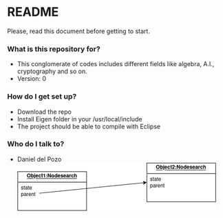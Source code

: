 # README #

Please, read this document before getting to start.

### What is this repository for? ###

* This conglomerate of codes includes different fields like algebra, A.I., cryptography and so on.
* Version: 0

### How do I get set up? ###

* Download the repo 
* Install Eigen folder in your /usr/local/include
* The project should be able to compile with Eclipse 
 
### Who do I talk to? ###

* Daniel del Pozo
![alt text](https://github.com/gizbo89/features/blob/main/images/nodesearch.drawio.png?raw=true)
